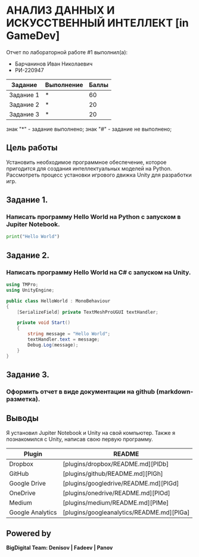 # АНАЛИЗ ДАННЫХ И ИСКУССТВЕННЫЙ ИНТЕЛЛЕКТ [in GameDev]
Отчет по лабораторной работе #1 выполнил(а):
- Барчанинов Иван Николаевич
- РИ-220947

| Задание | Выполнение | Баллы |
| ------ | ------ | ------ |
| Задание 1 | * | 60 |
| Задание 2 | * | 20 |
| Задание 3 | * | 20 |

знак "*" - задание выполнено; знак "#" - задание не выполнено;

## Цель работы
Установить необходимое программное обеспечение, которое пригодится для создания интеллектуальных моделей на Python. Рассмотреть процесс установки игрового движка Unity для разработки игр.

## Задание 1. 
### Написать программу Hello World на Python с запуском в Jupiter Notebook.

```py
print("Hello World")
```

## Задание 2. 
### Написать программу Hello World на C# с запуском на Unity. 

```cs
using TMPro;
using UnityEngine;

public class HelloWorld : MonoBehaviour
{
    [SerializeField] private TextMeshProUGUI textHandler;

    private void Start()
    {
        string message = "Hello World";
        textHandler.text = message;
        Debug.Log(message);
    }
}
```

## Задание 3. 
### Оформить отчет в виде документации на github (markdown-разметка).

## Выводы
Я установил Jupiter Notebook и Unity на свой компьютер. Также я познакомился с Unity, написав свою первую программу.

| Plugin | README |
| ------ | ------ |
| Dropbox | [plugins/dropbox/README.md][PlDb] |
| GitHub | [plugins/github/README.md][PlGh] |
| Google Drive | [plugins/googledrive/README.md][PlGd] |
| OneDrive | [plugins/onedrive/README.md][PlOd] |
| Medium | [plugins/medium/README.md][PlMe] |
| Google Analytics | [plugins/googleanalytics/README.md][PlGa] |

## Powered by

**BigDigital Team: Denisov | Fadeev | Panov**
